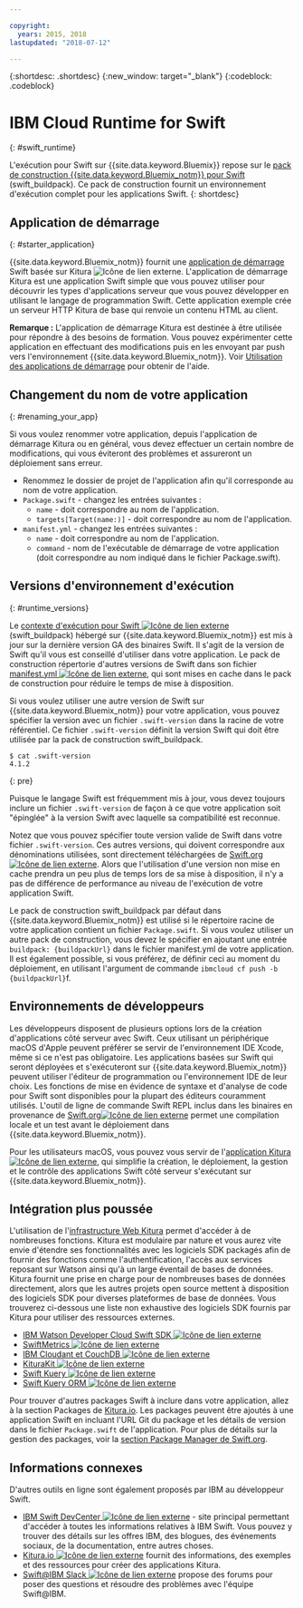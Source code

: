 ```yaml
---

copyright:
  years: 2015, 2018
lastupdated: "2018-07-12"

---
```


{:shortdesc: .shortdesc}
{:new_window: target="_blank"}
{:codeblock: .codeblock}

# IBM Cloud Runtime for Swift
{: #swift_runtime}

L'exécution pour Swift sur {{site.data.keyword.Bluemix}} repose sur le [pack de construction {{site.data.keyword.Bluemix_notm}} pour Swift](https://github.com/IBM-Swift/swift-buildpack) (swift_buildpack).
Ce pack de construction fournit un environnement d'exécution complet pour les applications Swift.
{: shortdesc}

## Application de démarrage
{: #starter_application}

{{site.data.keyword.Bluemix_notm}} fournit une [application de démarrage](https://github.com/IBM-Cloud/Kitura-Starter) Swift basée sur Kitura ![Icône de lien externe](../../icons/launch-glyph.svg "Icône de lien externe"). L'application de démarrage Kitura est une application Swift simple que vous pouvez utiliser pour découvrir les types d'applications serveur que vous pouvez développer en utilisant le langage de programmation Swift. Cette application exemple crée un serveur HTTP Kitura de base qui renvoie un contenu HTML au client.

**Remarque :** L'application de démarrage Kitura est destinée à être utilisée pour répondre à des besoins de formation. Vous pouvez expérimenter cette application en effectuant des modifications puis en les envoyant par push vers l'environnement {{site.data.keyword.Bluemix_notm}}. Voir [Utilisation des applications de démarrage](../common/starter_app_usage.html) pour obtenir de l'aide.

## Changement du nom de votre application
{: #renaming_your_app}

Si vous voulez renommer votre application, depuis l'application de démarrage Kitura ou en général, vous devez effectuer un certain nombre de modifications, qui vous éviteront des problèmes et assureront un déploiement sans erreur.

- Renommez le dossier de projet de l'application afin qu'il corresponde au nom de votre application.
- `Package.swift` - changez les entrées suivantes :
    - `name` - doit correspondre au nom de l'application.
    - `targets[Target(name:)]` - doit correspondre au nom de l'application.
- `manifest.yml` - changez les entrées suivantes :
    - `name` - doit correspondre au nom de l'application.
    - `command` - nom de l'exécutable de démarrage de votre application (doit correspondre au nom indiqué dans le fichier Package.swift).

## Versions d'environnement d'exécution
{: #runtime_versions}

Le [contexte d'exécution pour Swift ![Icône de lien externe](../../icons/launch-glyph.svg "Icône de lien externe")](https://github.com/IBM-Swift/swift-buildpack) (swift_buildpack) hébergé sur {{site.data.keyword.Bluemix_notm}} est mis à jour sur la dernière version GA des binaires Swift. Il s'agit de la version de Swift qu'il vous est conseillé d'utiliser dans votre application. Le pack de construction répertorie d'autres versions de Swift dans son fichier [manifest.yml ![Icône de lien externe](../../icons/launch-glyph.svg "Icône de lien externe")](https://github.com/IBM-Swift/swift-buildpack/blob/master/manifest.yml), qui sont mises en cache dans le pack de construction pour réduire le temps de mise à disposition.

Si vous voulez utiliser une autre version de Swift sur {{site.data.keyword.Bluemix_notm}} pour votre application, vous pouvez spécifier la version avec un fichier `.swift-version` dans la racine de votre référentiel. Ce fichier `.swift-version` définit la version Swift qui doit être utilisée par la pack de construction swift_buildpack.

```
$ cat .swift-version
4.1.2
```
{: pre}

Puisque le langage Swift est fréquemment mis à jour, vous devez toujours inclure un fichier `.swift-version` de façon à ce que votre application soit "épinglée" à la version Swift avec laquelle sa compatibilité est reconnue.

Notez que vous pouvez spécifier toute version valide de Swift dans votre fichier `.swift-version`. Ces autres versions, qui doivent correspondre aux dénominations utilisées, sont directement téléchargées de [Swift.org![Icône de lien externe](../../icons/launch-glyph.svg "Icône de lien externe")](https://swift.org/download/). Alors que l'utilisation d'une version non mise en cache prendra un peu plus de temps lors de sa mise à disposition, il n'y a pas de différence de performance au niveau de l'exécution de votre application Swift.

Le pack de construction swift_buildpack par défaut dans {{site.data.keyword.Bluemix_notm}} est utilisé si le répertoire racine de votre application contient un fichier `Package.swift`.  Si vous voulez utiliser un autre pack de construction, vous devez le spécifier en ajoutant une entrée `buildpack: {buildpackUrl}` dans le fichier manifest.yml de votre application. Il est également possible, si vous préférez, de définir ceci au moment du déploiement, en utilisant l'argument de commande `ibmcloud cf push -b {buildpackUrl}`f.


## Environnements de développeurs

Les développeurs disposent de plusieurs options lors de la création d'applications côté serveur avec Swift. Ceux utilisant un périphérique macOS d'Apple peuvent préférer se servir de l'environnement IDE Xcode, même si ce n'est pas obligatoire.  Les applications basées sur Swift qui seront déployées et s'exécuteront sur {{site.data.keyword.Bluemix_notm}} peuvent utiliser l'éditeur de programmation ou l'environnement IDE de leur choix.  Les fonctions de mise en évidence de syntaxe et d'analyse de code pour Swift sont disponibles pour la plupart des éditeurs couramment utilisés. L'outil de ligne de commande Swift REPL inclus dans les binaires en provenance de [Swift.org![Icône de lien externe](../../icons/launch-glyph.svg "Icône de lien externe")](https://swift.org/) permet une compilation locale et un test avant le déploiement dans {{site.data.keyword.Bluemix_notm}}.

Pour les utilisateurs macOS, vous pouvez vous servir de l'[application Kitura ![Icône de lien externe](../../icons/launch-glyph.svg "Icône de lien externe")](https://www.kitura.io/app.html), qui simplifie la création, le déploiement, la gestion et le contrôle des applications Swift côté serveur s'exécutant sur {{site.data.keyword.Bluemix_notm}}.  


## Intégration plus poussée

L'utilisation de l'[infrastructure Web Kitura](http://ibm-swift.github.io/Kitura/) permet d'accéder à de nombreuses fonctions. Kitura est modulaire par nature et vous aurez vite envie d'étendre ses fonctionnalités avec les logiciels SDK packagés afin de fournir des fonctions comme l'authentification, l'accès aux services reposant sur Watson ainsi qu'à un large éventail de bases de données.  Kitura fournit une prise en charge pour de nombreuses bases de données directement, alors que les autres projets open source mettent à disposition des logiciels SDK pour diverses plateformes de base de données. Vous trouverez ci-dessous une liste non exhaustive des logiciels SDK fournis par Kitura pour utiliser des ressources externes.

- [IBM Watson Developer Cloud Swift SDK ![Icône de lien externe](../../icons/launch-glyph.svg "Icône de lien extene")](https://github.com/watson-developer-cloud/swift-sdk/)
- [SwiftMetrics ![Icône de lien externe](../../icons/launch-glyph.svg "Icône de lien externe")](https://github.com/RuntimeTools/SwiftMetrics)
- [IBM Cloudant et CouchDB ![Icône de lien externe](../../icons/launch-glyph.svg "Icône de lien externe")](https://github.com/IBM-Swift/Kitura-CouchDB)
- [KituraKit ![Icône de lien externe](../../icons/launch-glyph.svg "Icône de lien externe")](https://github.com/IBM-Swift/KituraKit)
- [Swift Kuery ![Icône de lien externe](../../icons/launch-glyph.svg "Icône de lien externe")](https://github.com/Swift-Kuery/)
- [Swift Kuery ORM ![Icône de lien externe](../../icons/launch-glyph.svg "Icône de lien externe")](https://github.com/IBM-Swift/Swift-Kuery-ORM)

Pour trouver d'autres packages Swift à inclure dans votre application, allez à la section Packages de [Kitura.io](https://www.kitura.io/packages.html). Les packages peuvent être ajoutés à une application Swift en incluant l'URL Git du package et les détails de version dans le fichier `Package.swift` de l'application. Pour plus de détails sur la gestion des packages, voir la [section Package Manager de Swift.org](https://swift.org/package-manager/).


## Informations connexes

D'autres outils en ligne sont également proposés par IBM au développeur Swift.
- [IBM Swift DevCenter ![Icône de lien externe](../../icons/launch-glyph.svg "Icône de lien externe")](https://developer.ibm.com/swift/) - site principal permettant d'accéder à toutes les informations relatives à IBM Swift. Vous pouvez y trouver des détails sur les offres IBM, des blogues, des événements sociaux, de la documentation, entre autres choses.
- [Kitura.io ![Icône de lien externe](../../icons/launch-glyph.svg "Icône de lien externe")](https://www.kitura.io/index.html) fournit des informations, des exemples et des ressources pour créer des applications Kitura. 
- [Swift@IBM Slack ![Icône de lien externe](../../icons/launch-glyph.svg "Icône de lien externe")](http://swift-at-ibm-slack.mybluemix.net/) propose des forums pour poser des questions et résoudre des problèmes avec l'équipe Swift@IBM.

